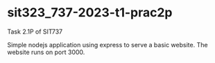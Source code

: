 # sit323_737-2023-t1-prac2p
Task 2.1P of SIT737

Simple nodejs application using express to serve a basic website. The website runs on port 3000.
